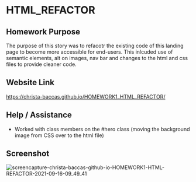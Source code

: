 # HTML_REFACTOR

## Homework Purpose

The purpose of this story was to refacotr the existing code of this landing page to become more accessible for end-users. This inlcuded use of semantic elements, alt on images, nav bar and changes to the html and css files to provide cleaner code.

## Website Link

https://christa-baccas.github.io/HOMEWORK1_HTML_REFACTOR/
## Help / Assistance
- Worked with class members on the #hero class (moving the background image from CSS over to the html file)


## Screenshot

![screencapture-christa-baccas-github-io-HOMEWORK1-HTML-REFACTOR-2021-09-16-09_49_41](https://user-images.githubusercontent.com/89414646/133634537-f64aa137-3a2a-4442-a8f6-808a0a17e0e9.png)
